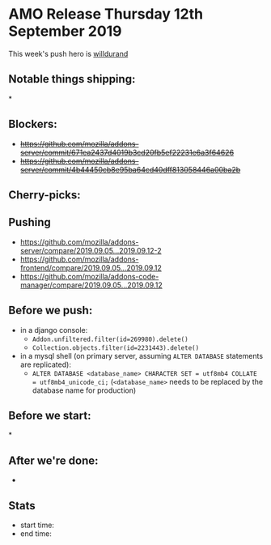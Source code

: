 # AMO Release Thursday 12th September 2019

This week's push hero is [willdurand](https://github.com/willdurand)

## Notable things shipping:

\*

## Blockers:

* ~~https://github.com/mozilla/addons-server/commit/671ea2437d4019b3cd20fb5ef22231e6a3f64626~~
* ~~https://github.com/mozilla/addons-server/commit/4b44450cb8e95ba64cd40dff813058446a00ba2b~~

## Cherry-picks:

## Pushing

- https://github.com/mozilla/addons-server/compare/2019.09.05...2019.09.12-2
- https://github.com/mozilla/addons-frontend/compare/2019.09.05...2019.09.12
- https://github.com/mozilla/addons-code-manager/compare/2019.09.05...2019.09.12

## Before we push:

- in a django console:
  - `Addon.unfiltered.filter(id=269980).delete()`
  - `Collection.objects.filter(id=2231443).delete()`
- in a mysql shell (on primary server, assuming `ALTER DATABASE` statements are replicated):
  - `ALTER DATABASE <database_name> CHARACTER SET = utf8mb4 COLLATE = utf8mb4_unicode_ci;` (`<database_name>` needs to be replaced by the database name for production)

## Before we start:

\*

## After we're done:

-

## Stats

- start time:
- end time:
